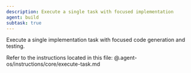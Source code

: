 ```yaml
---
description: Execute a single task with focused implementation
agent: build
subtask: true
---
```

Execute a single implementation task with focused code generation and testing.

Refer to the instructions located in this file:
@.agent-os/instructions/core/execute-task.md